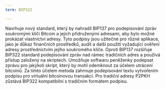 ```yaml
---
term: BIP322

---
```

Navrhuje nový standard, který by nahradil BIP137 pro podepisování zpráv soukromými klíči Bitcoin a jejich přidruženými adresami, aby bylo možné prokázat vlastnictví adresy. Tyto podpisy jsou užitečné pro různé aplikace, jako je důkaz finančních prostředků, audit a další použití vyžadující ověření adresy prostřednictvím jejího soukromého klíče. Oproti BIP137 rozšiřuje BIP322 standard podepisování zpráv nad rámec tradičních adres a používá přístup založený na skriptech. Umožňuje softwaru peněženky podepsat zprávu pro jakýkoli skript, který by mohl odemknout za účelem utrácení bitcoinů. Za tímto účelem metoda zahrnuje podepisování textu vytvořením podpisu pro virtuální bitcoinovou transakci. Pro tradiční adresy P2PKH zůstává BIP322 kompatibilní s tradičním formátem podpisu.